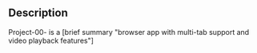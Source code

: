 ## Description
Project-00- is a [brief summary "browser app with multi-tab support and video playback features"]
